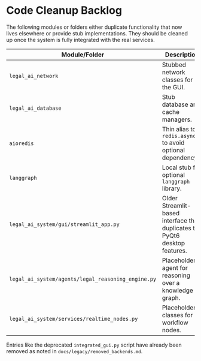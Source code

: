 # Code Cleanup Backlog

The following modules or folders either duplicate functionality that now lives elsewhere or provide stub implementations. They should be cleaned up once the system is fully integrated with the real services.

| Module/Folder | Description | Action |
|---------------|-------------|--------|
| `legal_ai_network` | Stubbed network classes for the GUI. | **Replace** with real network service |
| `legal_ai_database` | Stub database and cache managers. | **Replace** with production database layer |
| `aioredis` | Thin alias to `redis.asyncio` to avoid optional dependency. | **Remove** after adopting official client |
| `langgraph` | Local stub for optional `langgraph` library. | **Replace** with real library when available |
| `legal_ai_system/gui/streamlit_app.py` | Older Streamlit-based interface that duplicates the PyQt6 desktop features. | **Remove** once the PyQt6 GUI is stable |
| `legal_ai_system/agents/legal_reasoning_engine.py` | Placeholder agent for reasoning over a knowledge graph. | **Replace** with full implementation |
| `legal_ai_system/services/realtime_nodes.py` | Placeholder classes for workflow nodes. | **Replace** with fully implemented nodes |

Entries like the deprecated `integrated_gui.py` script have already been removed as noted in `docs/legacy/removed_backends.md`.

